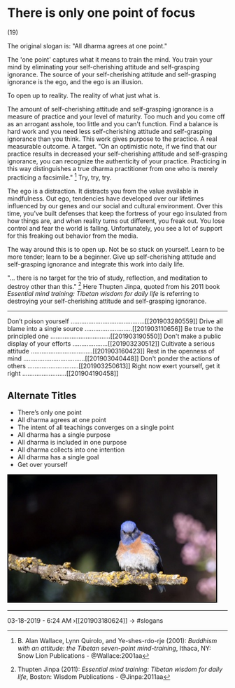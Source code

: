 # There is only one point of focus
(19)

The original slogan is: "All dharma agrees at one point."

The 'one point' captures what it means to train the mind. You train your mind by eliminating your self-cherishing attitude and self-grasping ignorance. The source of your self-cherishing attitude and self-grasping ignorance is the ego, and the ego is an illusion. 

To open up to reality. The reality of what just what is.

The amount of self-cherishing attitude and self-grasping ignorance is a measure of practice and your level of maturity. Too much and you come off as an arrogant asshole, too little and you can't function. Find a balance is hard work and you need less self-cherishing attitude and self-grasping ignorance than you think. This work gives purpose to the practice. A real measurable outcome. A target. "On an optimistic note, if we find that our practice results in decreased your self-cherishing attitude and self-grasping ignorance, you can recognize the authenticity of your practice. Practicing in this way distinguishes a true dharma practitioner from one who is merely practicing a facsimile." [^@Wallace:2001aa] Try, try, try.

The ego is a distraction. It distracts you from the value available in mindfulness. Out ego, tendencies have developed over our lifetimes influenced by our genes and our social and cultural environment. Over this time, you've built defenses that keep the fortress of your ego insulated from how things are, and when reality turns out different, you freak out. You lose control and fear the world is falling. Unfortunately, you see a lot of support for this freaking out behavior from the media.

The way around this is to open up. Not be so stuck on yourself. Learn to be more tender; learn to be a beginner. Give up self-cherishing attitude and self-grasping ignorance and integrate this work into daily life.

"... there is no target for the trio of study, reflection, and meditation to destroy other than this." [^@Jinpa:2011aa] Here Thupten Jinpa, quoted from his 2011 book _Essential mind training: Tibetan wisdom for daily life_ is referring to destroying your self-cherishing attitude and self-grasping ignorance.  

[^@Wallace:2001aa]: B. Alan Wallace, Lynn Quirolo, and Ye-shes-rdo-rje (2001): _Buddhism with an attitude: the Tibetan seven-point mind-training_, Ithaca, NY: Snow Lion Publications - @Wallace:2001aa

[^@Jinpa:2011aa]: Thupten Jinpa (2011): _Essential mind training: Tibetan wisdom for daily life_, Boston: Wisdom Publications - @Jinpa:2011aa


----------------------------------------------------------------

Don’t poison yourself ..........................................[[201903280559]]
Drive all blame into a single source ...........................[[201903110656]]
Be true to the principled one ..................................[[201903190550]]
Don't make a public display of your efforts ....................[[201903230512]]
Cultivate a serious attitude ...................................[[201903160423]]
Rest in the openness of mind ...................................[[201903040448]]
Don't ponder the actions of others .............................[[201903250613]]
Right now exert yourself, get it right .........................[[201904190458]]

## Alternate Titles
- There’s only one point
- All dharma agrees at one point
- The intent of all teachings converges on a single point
- All dharma has a single purpose 
- All dharma is included in one purpose 
- All dharma collects into one intention
- All dharma has a single goal 
- Get over yourself

![](media/bluebird.jpg)

----------------------------------------------------------------
03-18-2019 - 6:24 AM
›[[201903180624]]
→ #slogans


<div style="page-break-after: always;"></div>

